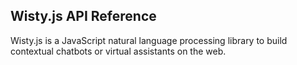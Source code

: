 ## Wisty.js API Reference

Wisty.js is a JavaScript natural language processing library to build contextual chatbots or virtual assistants on the web.